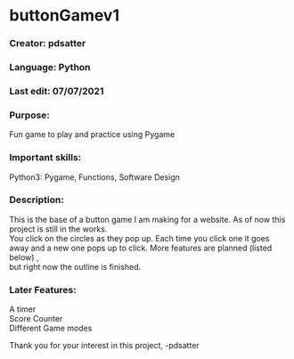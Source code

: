 # buttonGamev1

### Creator: pdsatter
### Language: Python
### Last edit: 07/07/2021
### Purpose:  
Fun game to play and practice using Pygame
### Important skills:  
Python3: Pygame, Functions, Software Design

### Description:  
This is the base of a button game I am making for a website.  As of now this project is still in the works.  
You click on the circles as they pop up.  Each time you click one it goes away and a new one pops up to click.  More features are planned (listed below) ,  
but right now the outline is finished.  

### Later Features:  
A timer  
Score Counter  
Different Game modes  
  
Thank you for your interest in this project, 
-pdsatter
